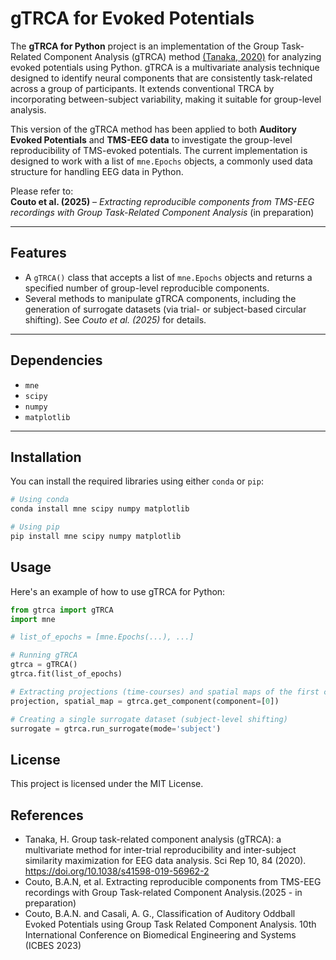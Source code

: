 # gTRCA for Evoked Potentials

The **gTRCA for Python** project is an implementation of the Group Task-Related Component Analysis (gTRCA) method [(Tanaka, 2020)](https://www.nature.com/articles/s41598-019-56962-2) for analyzing evoked potentials using Python. gTRCA is a multivariate analysis technique designed to identify neural components that are consistently task-related across a group of participants. It extends conventional TRCA by incorporating between-subject variability, making it suitable for group-level analysis.

This version of the gTRCA method has been applied to both **Auditory Evoked Potentials** and **TMS-EEG data** to investigate the group-level reproducibility of TMS-evoked potentials. The current implementation is designed to work with a list of `mne.Epochs` objects, a commonly used data structure for handling EEG data in Python.

Please refer to:  
**Couto et al. (2025)** – *Extracting reproducible components from TMS-EEG recordings with Group Task-Related Component Analysis* (in preparation)

---

## Features

- A `gTRCA()` class that accepts a list of `mne.Epochs` objects and returns a specified number of group-level reproducible components.
- Several methods to manipulate gTRCA components, including the generation of surrogate datasets (via trial- or subject-based circular shifting). See *Couto et al. (2025)* for details.

---

## Dependencies

- `mne`
- `scipy`
- `numpy`
- `matplotlib`

---

## Installation

You can install the required libraries using either `conda` or `pip`:

```bash
# Using conda
conda install mne scipy numpy matplotlib

# Using pip
pip install mne scipy numpy matplotlib
```

## Usage
Here's an example of how to use gTRCA for Python:

```Python
from gtrca import gTRCA
import mne

# list_of_epochs = [mne.Epochs(...), ...]

# Running gTRCA
gtrca = gTRCA()
gtrca.fit(list_of_epochs)

# Extracting projections (time-courses) and spatial maps of the first component
projection, spatial_map = gtrca.get_component(component=[0])

# Creating a single surrogate dataset (subject-level shifting)
surrogate = gtrca.run_surrogate(mode='subject')
```

## License
This project is licensed under the MIT License.

## References
* Tanaka, H. Group task-related component analysis (gTRCA): a multivariate method for inter-trial reproducibility and inter-subject similarity maximization for EEG data analysis. Sci Rep 10, 84 (2020). https://doi.org/10.1038/s41598-019-56962-2
* Couto, B.A.N, et al.  Extracting reproducible components from TMS-EEG recordings with Group Task-related Component Analysis.(2025 - in preparation)
* Couto, B.A.N. and Casali, A. G., Classification of Auditory Oddball Evoked Potentials using Group Task Related Component Analysis. 10th International Conference on Biomedical Engineering and Systems (ICBES 2023)
